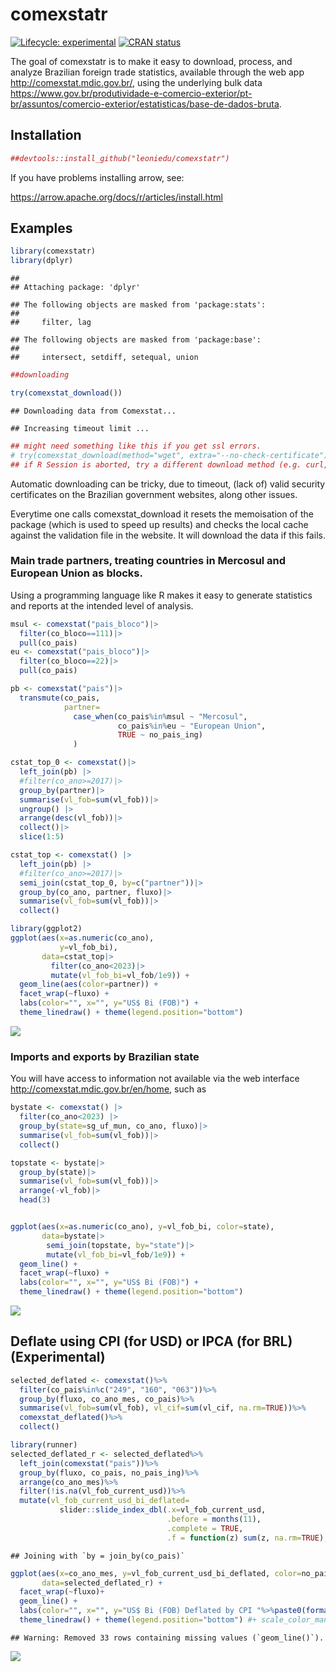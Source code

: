 
<!-- README.md is generated from README.Rmd. Please edit that file -->

# comexstatr

<!-- badges: start -->

[![Lifecycle:
experimental](https://img.shields.io/badge/lifecycle-experimental-orange.svg)](https://lifecycle.r-lib.org/articles/stages.html#experimental)
[![CRAN
status](https://www.r-pkg.org/badges/version/comexstatr)](https://CRAN.R-project.org/package=comexstatr)
<!-- badges: end -->

The goal of comexstatr is to make it easy to download, process, and
analyze Brazilian foreign trade statistics, available through the web
app <http://comexstat.mdic.gov.br/>, using the underlying bulk data
<https://www.gov.br/produtividade-e-comercio-exterior/pt-br/assuntos/comercio-exterior/estatisticas/base-de-dados-bruta>.

## Installation

``` r
##devtools::install_github("leoniedu/comexstatr")
```

If you have problems installing arrow, see:

<https://arrow.apache.org/docs/r/articles/install.html>

## Examples

``` r
library(comexstatr)
library(dplyr)
```

    ## 
    ## Attaching package: 'dplyr'

    ## The following objects are masked from 'package:stats':
    ## 
    ##     filter, lag

    ## The following objects are masked from 'package:base':
    ## 
    ##     intersect, setdiff, setequal, union

``` r
##downloading

try(comexstat_download())
```

    ## Downloading data from Comexstat...

    ## Increasing timeout limit ...

``` r
## might need something like this if you get ssl errors. 
# try(comexstat_download(method="wget", extra="--no-check-certificate"))
## if R Session is aborted, try a different download method (e.g. curl, rcurl, wget)
```

Automatic downloading can be tricky, due to timeout, (lack of) valid
security certificates on the Brazilian government websites, along other
issues.

Everytime one calls comexstat_download it resets the memoisation of the
package (which is used to speed up results) and checks the local cache
against the validation file in the website. It will download the data if
this fails.

### Main trade partners, treating countries in Mercosul and European Union as blocks.

Using a programming language like R makes it easy to generate statistics
and reports at the intended level of analysis.

``` r
msul <- comexstat("pais_bloco")|>
  filter(co_bloco==111)|>
  pull(co_pais)
eu <- comexstat("pais_bloco")|>
  filter(co_bloco==22)|>
  pull(co_pais)

pb <- comexstat("pais")|>
  transmute(co_pais, 
            partner=
              case_when(co_pais%in%msul ~ "Mercosul",
                        co_pais%in%eu ~ "European Union",
                        TRUE ~ no_pais_ing)
              )

cstat_top_0 <- comexstat()|>
  left_join(pb) |> 
  #filter(co_ano>=2017)|>
  group_by(partner)|>
  summarise(vl_fob=sum(vl_fob))|>
  ungroup() |> 
  arrange(desc(vl_fob))|>
  collect()|>
  slice(1:5)

cstat_top <- comexstat() |>
  left_join(pb) |> 
  #filter(co_ano>=2017)|>
  semi_join(cstat_top_0, by=c("partner"))|>
  group_by(co_ano, partner, fluxo)|>
  summarise(vl_fob=sum(vl_fob))|>
  collect()

library(ggplot2)
ggplot(aes(x=as.numeric(co_ano), 
           y=vl_fob_bi), 
       data=cstat_top|>
         filter(co_ano<2023)|>
         mutate(vl_fob_bi=vl_fob/1e9)) +
  geom_line(aes(color=partner)) +
  facet_wrap(~fluxo) +
  labs(color="", x="", y="US$ Bi (FOB)") +
  theme_linedraw() + theme(legend.position="bottom")
```

![](README_files/figure-gfm/topblocks-1.png)<!-- -->

### Imports and exports by Brazilian state

You will have access to information not available via the web interface
<http://comexstat.mdic.gov.br/en/home>, such as

``` r
bystate <- comexstat() |> 
  filter(co_ano<2023) |>
  group_by(state=sg_uf_mun, co_ano, fluxo)|>
  summarise(vl_fob=sum(vl_fob))|>
  collect()

topstate <- bystate|>
  group_by(state)|>
  summarise(vl_fob=sum(vl_fob))|>
  arrange(-vl_fob)|>
  head(3)


ggplot(aes(x=as.numeric(co_ano), y=vl_fob_bi, color=state), 
       data=bystate|>
        semi_join(topstate, by="state")|>
        mutate(vl_fob_bi=vl_fob/1e9)) +
  geom_line() +
  facet_wrap(~fluxo) +
  labs(color="", x="", y="US$ Bi (FOB)") +
  theme_linedraw() + theme(legend.position="bottom")
```

![](README_files/figure-gfm/bystate-1.png)<!-- -->

## Deflate using CPI (for USD) or IPCA (for BRL) (Experimental)

``` r
selected_deflated <- comexstat()%>%
  filter(co_pais%in%c("249", "160", "063"))%>%
  group_by(fluxo, co_ano_mes, co_pais)%>%
  summarise(vl_fob=sum(vl_fob), vl_cif=sum(vl_cif, na.rm=TRUE))%>%
  comexstat_deflated()%>%
  collect()

library(runner)
selected_deflated_r <- selected_deflated%>%
  left_join(comexstat("pais"))%>%
  group_by(fluxo, co_pais, no_pais_ing)%>%
  arrange(co_ano_mes)%>%
  filter(!is.na(vl_fob_current_usd))%>%
  mutate(vl_fob_current_usd_bi_deflated=
           slider::slide_index_dbl(.x=vl_fob_current_usd, 
                                   .before = months(11),
                                   .complete = TRUE,
                                   .f = function(z) sum(z, na.rm=TRUE), .i = co_ano_mes)/1e9)
```

    ## Joining with `by = join_by(co_pais)`

``` r
ggplot(aes(x=co_ano_mes, y=vl_fob_current_usd_bi_deflated, color=no_pais_ing), 
       data=selected_deflated_r) +
  facet_wrap(~fluxo)+
  geom_line() +
  labs(color="", x="", y="US$ Bi (FOB) Deflated by CPI "%>%paste0(format(max(selected_deflated_r$co_ano_mes), "%m/%Y")), caption = "* 12 month rolling sums") +
  theme_linedraw() + theme(legend.position="bottom") #+ scale_color_manual(values=c("red",  "blue")) 
```

    ## Warning: Removed 33 rows containing missing values (`geom_line()`).

![](README_files/figure-gfm/deflated-1.png)<!-- -->
